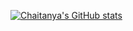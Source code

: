 [![Chaitanya's GitHub stats](https://github-readme-stats.vercel.app/api?username=chaitanyarahalkar)](https://github.com/anuraghazra/github-readme-stats)
